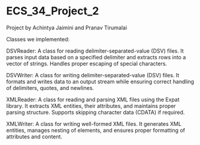 # ECS_34_Project_2

Project by Achintya Jaimini and Pranav Tirumalai

Classes we implemented:

DSVReader: A class for reading delimiter-separated-value (DSV) files. It parses input data based on a specified delimiter and extracts rows into a vector of strings. Handles proper escaping of special characters.

DSVWriter: A class for writing delimiter-separated-value (DSV) files. It formats and writes data to an output stream while ensuring correct handling of delimiters, quotes, and newlines.

XMLReader: A class for reading and parsing XML files using the Expat library. It extracts XML entities, their attributes, and maintains proper parsing structure. Supports skipping character data (CDATA) if required.

XMLWriter: A class for writing well-formed XML files. It generates XML entities, manages nesting of elements, and ensures proper formatting of attributes and content.